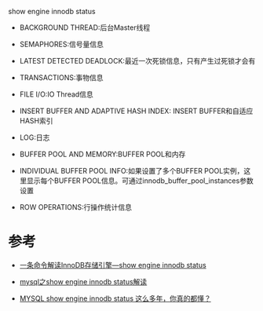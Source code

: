 

show engine innodb status


- BACKGROUND THREAD:后台Master线程

- SEMAPHORES:信号量信息

- LATEST DETECTED DEADLOCK:最近一次死锁信息，只有产生过死锁才会有

- TRANSACTIONS:事物信息

- FILE I/O:IO Thread信息

- INSERT BUFFER AND ADAPTIVE HASH INDEX: INSERT BUFFER和自适应HASH索引

- LOG:日志

- BUFFER POOL AND MEMORY:BUFFER POOL和内存

- INDIVIDUAL BUFFER POOL INFO:如果设置了多个BUFFER POOL实例，这里显示每个BUFFER POOL信息。可通过innodb_buffer_pool_instances参数设置

- ROW OPERATIONS‍‍:行操作统计信息‍‍








# 参考

- [一条命令解读InnoDB存储引擎—show engine innodb status](https://cloud.tencent.com/developer/article/1424670)

- [mysql之show engine innodb status解读](https://www.cnblogs.com/xiaoboluo768/p/5171425.html)

- [MYSQL show engine innodb status 这么多年，你真的都懂？](https://cloud.tencent.com/developer/article/1507132)